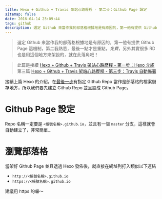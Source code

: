 ```yaml
---
title: Hexo + Github + Travis 架站心路歷程 - 第二步：Github Page 設定
sitemap: false
date: 2016-04-14 23:09:44
tags: github
description: 選定 Github 來當作我的部落格根據地是有原因的，第一他有提供 Github Page 這機制，第二我熟悉，最後一點才是重點，*免費*，另外其實很多 RD 也是用這個地方來架設的，就在此落角吧！
---
```

> 選定 Github 來當作我的部落格根據地是有原因的，第一他有提供 Github Page 這機制，第二我熟悉，最後一點才是重點，*免費*，另外其實很多 RD 也是用這個地方來架設的，就在此落角吧！

> 此篇是接續 [Hexo + Github + Travis 架站心路歷程 - 第一步：Hexo 介紹](http://zack9433.github.io/2016/04/13/hexo-intro/)
> 第三篇 [Hexo + Github + Travis 架站心路歷程 - 第三步：Travis 自動佈署](http://zack9433.github.io/2016/04/16/travis-for-blog/)

接續上篇 Hexo 的介紹，在[最後一步](http://zack9433.github.io/2016/04/13/hexo-intro/#發佈)有指定 Github Repo 當作是部落格的檔案儲存地方，所以我們要先建立 Github Repo 並且設成 Github Page。

# Github Page 設定
Repo 名稱一定要是 `<帳號名稱>.github.io`，並且有一個 `master` 分支，這樣就會自動建立了，非常簡單...

# 瀏覽部落格
當架好 Github Page 並且透過 Hexo 發佈後，就直接在網址列打入類似以下連結
- `http://<帳號名稱>.github.io`
- `https://<帳號名稱>.github.io`

建議用 https 的囉～
